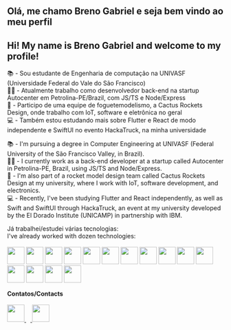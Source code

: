 ## Olá, me chamo Breno Gabriel e seja bem vindo ao meu perfil
## Hi! My name is Breno Gabriel and welcome to my profile!

📚 - Sou estudante de Engenharia de computação na UNIVASF (Universidade Federal do Vale do São Francisco)<br>
👨‍💻 - Atualmente trabalho como desenvolvedor back-end na startup Autocenter em Petrolina-PE/Brazil, com JS/TS e Node/Express<br>
🚀 - Participo de uma equipe de foguetemodelismo, a Cactus Rockets Design, onde trabalho com IoT, software e eletrônica no geral<br>
💻 - Também estou estudando mais sobre Flutter e React de modo independente e SwiftUI no evento HackaTruck, na minha universidade<br>

📚 - I'm pursuing a degree in Computer Engineering at UNIVASF (Federal University of the São Francisco Valley, in Brazil).<br>
👨‍💻 - I currently work as a back-end developer at a startup called Autocenter in Petrolina-PE, Brazil, using JS/TS and Node/Express.<br>
🚀 - I'm also part of a rocket model design team called Cactus Rockets Design at my university, where I work with IoT, software development, and electronics.<br>
💻 - Recently, I've been studying Flutter and React independently, as well as Swift and SwiftUI through HackaTruck, an event at my university developed by the El Dorado Institute (UNICAMP) in partnership with IBM.<br>

Já trabalhei/estudei várias tecnologias:<br>
I've already worked with dozen technologies:<br><br>
<img src="https://img.shields.io/badge/JavaScript-323330?style=for-the-badge&logo=javascript&logoColor=F7DF1E" height=40>
<img src="https://img.shields.io/badge/TypeScript-007ACC?style=for-the-badge&logo=typescript&logoColor=white" height=40>
<img src="https://img.shields.io/badge/React-20232A?style=for-the-badge&logo=react&logoColor=61DAFB" height=40>
<img src="https://img.shields.io/badge/Node%20js-339933?style=for-the-badge&logo=nodedotjs&logoColor=white" height=40>
<img src="https://img.shields.io/badge/Express%20js-000000?style=for-the-badge&logo=express&logoColor=white" height=40>
<img src="https://img.shields.io/badge/Python-FFD43B?style=for-the-badge&logo=python&logoColor=blue" height=40>
<img src="https://img.shields.io/badge/Django-092E20?style=for-the-badge&logo=django&logoColor=green" height=40>
<img src="https://img.shields.io/badge/Dart-0175C2?style=for-the-badge&logo=dart&logoColor=white" height=40>
<img src="https://img.shields.io/badge/Flutter-02569B?style=for-the-badge&logo=flutter&logoColor=white" height=40>
<img src="https://img.shields.io/badge/c-%2300599C.svg?style=for-the-badge&logo=c&logoColor=white" height=40>
<img src="https://img.shields.io/badge/c++-%2300599C.svg?style=for-the-badge&logo=c%2B%2B&logoColor=white" height=40>
<img src="https://img.shields.io/badge/Arduino_IDE-00979D?style=for-the-badge&logo=arduino&logoColor=white" height=40>
<img src="https://img.shields.io/badge/PostgreSQL-316192?style=for-the-badge&logo=postgresql&logoColor=white" height=40>
<img src="https://img.shields.io/badge/Adobe%20Illustrator-FF9A00?style=for-the-badge&logo=adobe%20illustrator&logoColor=white" height=40>
<img src="https://img.shields.io/badge/Figma-F24E1E?style=for-the-badge&logo=figma&logoColor=white" height=40>

<strong>Contatos/Contacts</strong>
<br><br>
<a href="https://instagram.com/_bgab?igshid=ZDdkNTZiNTM=">
<img src="https://github.com/user-attachments/assets/fef5a174-8958-4400-8293-e85e8acfbdf7" height=40>
<img width=10>
<a href="https://www.linkedin.com/in/breno-gabriel-de-souza-coelho-b43565208/">
<img src="https://github.com/user-attachments/assets/811e0c66-82fb-4de5-b213-c0b4fa3bb5d9" height=40>

